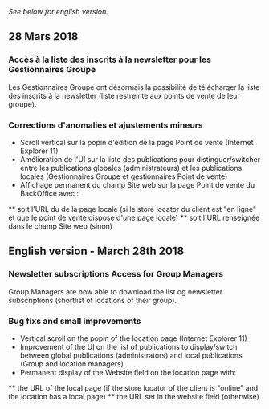 *See below for english version.*

28 Mars 2018
---

### Accès à la liste des inscrits à la newsletter pour les Gestionnaires Groupe

Les Gestionnaires Groupe ont désormais la possibilité de télécharger la liste des inscrits à la newsletter (liste restreinte aux points de vente de leur groupe).

### Corrections d'anomalies et ajustements mineurs

* Scroll vertical sur la popin d'édition de la page Point de vente (Internet Explorer 11)
* Amélioration de l'UI sur la liste des publications pour distinguer/switcher entre les publications globales (administrateurs) et les publications locales (Gestionnaires Groupe et gestionnaires Point de vente)
* Affichage permanent du champ Site web sur la page Point de vente du BackOffice avec :

** soit l'URL du de la page locale (si le store locator du client est "en ligne" et que le point de vente dispose d'une page locale)
** soit l'URL renseignée dans le champ Site web (sinon) 


English version - March 28th 2018
---

### Newsletter subscriptions Access for Group Managers

Group Managers are now able to download the list og newsletter subscriptions (shortlist of locations of their group).

### Bug fixs and small improvements

* Vertical scroll on the popin of the location page (Internet Explorer 11)
* Improvement of the UI on the list of publications to display/switch between global publications (administrators) and local publications (Group and location managers)
* Permanent display of the Website field on the location page with:

** the URL of the local page (if the store locator of the client is "online" and the location has a local page)
** the URL set in the website field (otherwise)
